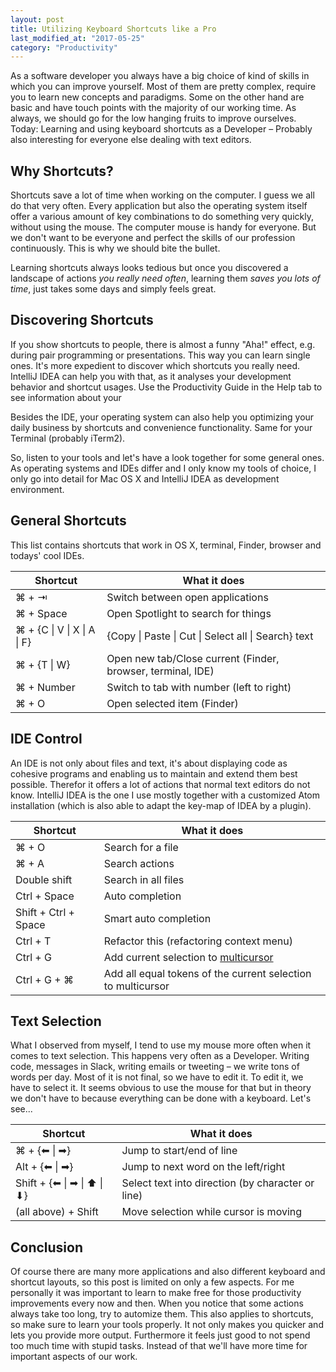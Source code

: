 ```yaml
---
layout: post
title: Utilizing Keyboard Shortcuts like a Pro
last_modified_at: "2017-05-25"
category: "Productivity"
---
```


As a software developer you always have a big choice of kind of skills in which you can improve yourself. Most of them are pretty complex, require you to learn new concepts and paradigms. Some on the other hand are basic and have touch points with the majority of our working time. As always, we should go for the low hanging fruits to improve ourselves. Today: Learning and using keyboard shortcuts as a Developer – Probably also interesting for everyone else dealing with text editors.

## Why Shortcuts?

Shortcuts save a lot of time when working on the computer. I guess we all do that very often. Every application but also the operating system itself offer a various amount of key combinations to do something very quickly, without using the mouse. The computer mouse is handy for everyone. But we don't want to be everyone and perfect the skills of our profession continuously. This is why we should bite the bullet.

Learning shortcuts always looks tedious but once you discovered a landscape of actions *you really need often*, learning them *saves you lots of time*, just takes some days and simply feels great.

## Discovering Shortcuts

If you show shortcuts to people, there is almost a funny "Aha!" effect, e.g. during pair programming or presentations. This way you can learn single ones. It's more expedient to discover which shortcuts you really need. IntelliJ IDEA can help you with that, as it analyses your development behavior and shortcut usages. Use the Productivity Guide in the Help tab to see information about your

Besides the IDE, your operating system can also help you optimizing your daily business by shortcuts and convenience functionality. Same for your Terminal (probably iTerm2).

So, listen to your tools and let's have a look together for some general ones. As operating systems and IDEs differ and I only know my tools of choice, I only go into detail for Mac OS X and IntelliJ IDEA as development environment.

## General Shortcuts

This list contains shortcuts that work in OS X, terminal, Finder, browser and todays' cool IDEs.

| Shortcut                | What it does                                                |
|-------------------------|-------------------------------------------------------------|
| ⌘ + ⇥                   | Switch between open applications                            |
| ⌘ + Space               | Open Spotlight to search for things                         |
| ⌘ + {C &#124; V &#124; X &#124; A &#124; F} | {Copy &#124; Paste &#124; Cut &#124; Select all &#124; Search} text             |
| ⌘ + {T &#124; W}             | Open new tab/Close current (Finder, browser, terminal, IDE) |
| ⌘ + Number              | Switch to tab with number (left to right)                   |
| ⌘ + O                   | Open selected item (Finder)                                 |

## IDE Control

An IDE is not only about files and text, it's about displaying code as cohesive programs and enabling us to maintain and extend them best possible. Therefor it offers a lot of actions that normal text editors do not know. IntelliJ IDEA is the one I use mostly together with a customized Atom installation (which is also able to adapt the key-map of IDEA by a plugin).

| Shortcut             | What it does                             |
|----------------------|------------------------------------------|
| ⌘ + O                | Search for a file                        |
| ⌘ + A                | Search actions                           |
| Double shift         | Search in all files                      |
| Ctrl + Space         | Auto completion                          |
| Shift + Ctrl + Space | Smart auto completion                    |
| Ctrl + T             | Refactor this (refactoring context menu) |
| Ctrl + G             | Add current selection to [multicursor](https://www.jetbrains.com/help/idea/2016.3/multicursor.html) |
| Ctrl + G + ⌘ | Add all equal tokens of the current selection to multicursor |

## Text Selection

What I observed from myself, I tend to use my mouse more often when it comes to text selection. This happens very often as a Developer. Writing code, messages in Slack, writing emails or tweeting – we write tons of words per day. Most of it is not final, so we have to edit it. To edit it, we have to select it. It seems obvious to use the mouse for that but in theory we don't have to because everything can be done with a keyboard. Let's see...

| Shortcut             | What it does                         |
|-------------------------|---------------------------------------------------|
| ⌘ + {⬅ &#124; ➡}             | Jump to start/end of line                         |
| Alt + {⬅ &#124; ➡}           | Jump to next word on the left/right               |
| Shift + {⬅ &#124; ➡ &#124; ⬆ &#124; ⬇} | Select text into direction (by character or line) |
| (all above) + Shift     | Move selection while cursor is moving             |

## Conclusion

Of course there are many more applications and also different keyboard and shortcut layouts, so this post is limited on only a few aspects. For me personally it was important to learn to make free for those productivity improvements every now and then. When you notice that some actions always take too long, try to automize them. This also applies to shortcuts, so make sure to learn your tools properly. It not only makes you quicker and lets you provide more output. Furthermore it feels just good to not spend too much time with stupid tasks. Instead of that we'll have more time for important aspects of our work.

